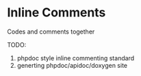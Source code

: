 # Inline Comments

Codes and comments together

TODO:
1. phpdoc style inline commenting standard
2. generting phpdoc/apidoc/doxygen site
